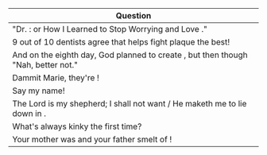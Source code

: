 Question |
--- |
"Dr. <BLANK>: or How I Learned to Stop Worrying and Love <BLANK>." |
9 out of 10 dentists agree that <BLANK> helps fight plaque the best! |
And on the eighth day, God planned to create <BLANK>, but then though "Nah, better not." |
Dammit Marie, they're <BLANK>! |
Say my name! |
The Lord is my shepherd; I shall not want / He maketh me to lie down in <BLANK>. |
What's always kinky the first time? |
Your mother was <BLANK> and your father smelt of <BLANK>! |
